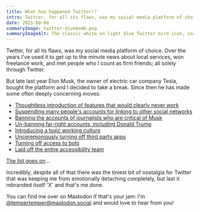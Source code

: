 ```yaml
---
title: What has happened Twitter!?
intro: Twitter, for all its flaws, was my social media platform of choice, but since it has been taken over it has gone from bad to worse, and I'm out.
date: 2023-08-08
summaryImage: twitter-divebomb.png
summaryImageAlt: The classic white on light blue Twitter bird icon, instead of soaring up and to the right, pointing diagonally downwards, as if dive-bombing.
---
```


Twitter, for all its flaws, was my social media platform of choice. Over the years I've used it to get up to the minute news about local services, won freelance work, and met people who I count as firm friends; all solely through Twitter.

But late last year Elon Musk, the owner of electric car company Tesla, bought the platform and I decided to take a break. Since then he has made some often deeply concerning moves:

- [Thoughtless introduction of features that would clearly never work](https://www.nbcnews.com/tech/tech-news/twitter-changes-new-paid-verification-rules-impersonators-spread-rcna56569)
- [Suspending many people's accounts for linking to other social networks](https://9to5mac.com/2022/12/18/twitter-bans-users-from-linking-to-other-social-media-platforms-like-instagram-and-mastodon/)
- [Banning the accounts of journalists who are critical of Musk](https://www.nbcnews.com/tech/social-media/twitter-suspends-journalists-covering-elon-musk-company-rcna62032)
- [Un-banning far-right accounts, including Donald Trump](https://www.nbcnews.com/tech/internet/elon-musks-twitter-beginning-take-shape-rcna58940)
- [Introducing a toxic working culture](https://www.nbcnews.com/tech/tech-news/elon-musk-demands-twitter-staff-commit-long-hours-leave-rcna57455)
- [Unceremoniously turning off third party apps](https://www.macstories.net/stories/twitter-intentionally-ends-third-party-app-developer-access-to-its-apis/)
- [Turning off access to bots](https://daringfireball.net/linked/2023/02/02/twitter-apis)
- [Laid off the entire accessibility team](https://www.wired.com/story/twitter-layoffs-accessibility/)

[The list goes on](https://twitterisgoinggreat.com/)…

Incredibly, despite all of that there was the tiniest bit of nostalgia for Twitter that was keeping me from emotionally detaching completely, but last it rebranded itself 'X' and that's me done.

You can find me over on Mastodon if that's your jam: I'm [@tempertemper@mastodon.social](https://mastodon.social/@tempertemper) and would love to hear from you!
